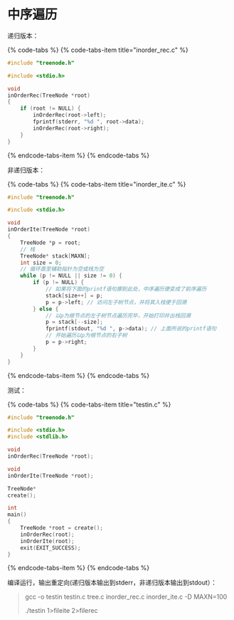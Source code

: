# 中序遍历

递归版本：

{% code-tabs %}
{% code-tabs-item title="inorder\_rec.c" %}
```c
#include "treenode.h"

#include <stdio.h>

void
inOrderRec(TreeNode *root)
{
    if (root != NULL) {
        inOrderRec(root->left);
        fprintf(stderr, "%d ", root->data);
        inOrderRec(root->right);
    }
}
```
{% endcode-tabs-item %}
{% endcode-tabs %}

非递归版本：

{% code-tabs %}
{% code-tabs-item title="inorder\_ite.c" %}
```c
#include "treenode.h"

#include <stdio.h>

void
inOrderIte(TreeNode *root)
{
    TreeNode *p = root;
    // 栈
    TreeNode* stack[MAXN];
    int size = 0;
    // 循环直至辅助指针为空或栈为空
    while (p != NULL || size != 0) {
        if (p != NULL) {
            // 如果将下面的printf语句挪到此处，中序遍历便变成了前序遍历
            stack[size++] = p;
            p = p->left; // 访问左子树节点，并将其入栈便于回溯
        } else {
            // 以p为根节点的左子树节点遍历完毕，开始打印并出栈回溯
            p = stack[--size];
            fprintf(stdout, "%d ", p->data); // 上面所说的printf语句
            // 开始遍历以p为根节点的右子树
            p = p->right;
        }
    }
}

```
{% endcode-tabs-item %}
{% endcode-tabs %}

测试：

{% code-tabs %}
{% code-tabs-item title="testin.c" %}
```c
#include "treenode.h"

#include <stdio.h>
#include <stdlib.h>

void
inOrderRec(TreeNode *root);

void
inOrderIte(TreeNode *root);

TreeNode*
create();

int
main()
{
    TreeNode *root = create();
    inOrderRec(root);
    inOrderIte(root);
    exit(EXIT_SUCCESS);
}
```
{% endcode-tabs-item %}
{% endcode-tabs %}

编译运行，输出重定向\(递归版本输出到stderr，非递归版本输出到stdout）：

> gcc -o testin testin.c tree.c inorder\_rec.c inorder\_ite.c -D MAXN=100
>
> ./testin 1&gt;fileite 2&gt;filerec


